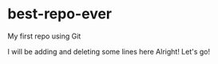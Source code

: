 # best-repo-ever
My first repo using Git

I will be adding and deleting some lines here
Alright!
Let's go!